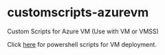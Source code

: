 # customscripts-azurevm
Custom Scripts for Azure VM  (Use with VM or VMSS)

Click [here](./win-vm-deployment) for powershell scripts for VM deployment.